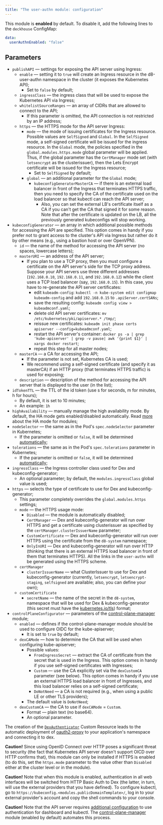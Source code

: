 ```yaml
---
title: "The user-authn module: configuration"
---
```


This module is **enabled** by default. To disable it, add the following lines to the `deckhouse` ConfigMap:

```yaml
data:
  userAuthnEnabled: "false"
```

## Parameters

* `publishAPI` — settings for exposing the API server using Ingress:
  * `enable` — setting it to `true` will create an Ingress resource in the d8-user-authn namespace in the cluster (it exposes the Kubernetes API);
    * Set to `false` by default;
  * `ingressClass` — the ingress class that will be used to expose the Kubernetes API via Ingress;
  * `whitelistSourceRanges` — an array of CIDRs that are allowed to connect to the API;
    * If this parameter is omitted, the API connection is not restricted by an IP address;
  * `https` — the HTTPS mode for the API server Ingress:
    * `mode` — the mode of issuing certificates for the Ingress resource. Possible values are `SelfSigned` and `Global`. In the `SelfSigned` mode, a self-signed certificate will be issued for the ingress resource. In the `Global` mode, the policies specified in the `global.modules.https.mode` global parameter will be applied. Thus, if the global parameter has the `CertManager` mode set (with `letsencrypt` as the clusterissuer), then the Lets Encrypt certificate will be issued for the Ingress resource;
      * Set to `SelfSigned` by default;
    * `global` — an additional parameter for the `Global` mode;
      * `kubeconfigGeneratorMasterCA` — if there is an external load balancer in front of the Ingress that terminates HTTPS traffic, then you need to specify the CA of the certificate used on the load balancer so that kubectl can reach the API server;
         * Also, you can set the external LB's certificate itself as a CA if you can't get the CA that signed it for some reason. Note that after the certificate is updated on the LB, all the previously generated kubeconfigs will stop working.
* `kubeconfigGenerator` — an array in which additional possible methods for accessing the API are specified. This option comes in handy if you prefer not to grant access to the cluster's API via Ingress but rather do it by other means (e.g., using a bastion host or over OpenVPN).
  * `id` — the name of the method for accessing the API server (no spaces, lowercase letters);
  * `masterURI` — an address of the API server;
    * If you plan to use a TCP proxy, then you must configure a certificate on the API server's side for the TCP proxy address. Suppose your API servers use three different addresses (`192.168.0.10`, `192.168.0.11`, and `192.168.0.12`) while the client uses a TCP load balancer (say, `192.168.0.15`). In this case, you have to re-generate the API server certificates:
      * edit `kubeadm-config`: `kubectl -n kube-system edit configmap kubeadm-config` and add `192.168.0.15` to `.apiServer.certSANs`;
      * save the resulting config: `kubeadm config view > kubeadmconf.yaml`;
      * delete old API server certificates: `mv /etc/kubernetes/pki/apiserver.* /tmp/`;
      * reissue new certificates: `kubeadm init phase certs apiserver --config=kubeadmconf.yaml`;
      * restart the API server's container: `docker ps -a | grep 'kube-apiserver' | grep -v pause| awk '{print $1}' | xargs docker restart`;
      * repeat this step for all master nodes;
  * `masterCA` — a CA for accessing the API;
    * If the parameter is not set, Kubernetes CA is used;
    * We recommend using a self-signed certificate (and specify it as masterCA) if an HTTP proxy (that terminates HTTPS traffic) is used for exposing;
  * `description` — description of the method for accessing the API server that is displayed to the user (in the list);
* `idTokenTTL` — the TTL of the id token (use s for seconds, m for minutes, h for hours);
  * By default, it is set to 10 minutes;
  * An example: `1h`
* `highAvailability` — manually manage the high availability mode. By default, the HA mode gets enabled/disabled automatically. Read [more](../../deckhouse-configure-global.html#parameters) about the HA mode for modules;
* `nodeSelector` — the same as in the Pod's `spec.nodeSelector` parameter in Kubernetes;
    * If the parameter is omitted or `false`, it will be determined [automatically](../../#advanced-scheduling);
* `tolerations` — the same as in the Pod's `spec.tolerations` parameter in Kubernetes;
    * If the parameter is omitted or `false`, it will be determined [automatically](../../#advanced-scheduling);
* `ingressClass` — the Ingress controller class used for Dex and kubeconfig-generator;
  * An optional parameter; by default, the `modules.ingressClass` global value is used;
* `https` — selects the type of certificate to use for Dex and kubeconfig-generator;
  * This parameter completely overrides the `global.modules.https` settings;
  * `mode` — the HTTPS usage mode:
    * `Disabled` — the module is automatically disabled;
    * `CertManager` — Dex and kubeconfig-generator will run over HTTPS and get a certificate using clusterissuer as specified by the `certManager.clusterIssuerName` parameter;
    * `CustomCertificate` — Dex and kubeconfig-generator will run over HTTPS using the certificate from the `d8-system` namespace;
    * `OnlyInURI` — Dex and kubeconfig-generator will run over HTTP (thinking that there is an external HTTPS load balancer in front of them that terminates HTTPS). All the links in the `user-authn` will be generated using the HTTPS scheme.
  * `certManager`
    * `clusterIssuerName` — what ClusterIssuer to use for Dex and kubeconfig-generator (currently, `letsencrypt`, `letsencrypt-staging`, `selfsigned` are available; also, you can define your own);
  * `customCertificate`
    * `secretName` — the name of the secret in the `d8-system`, namespace that will be used for Dex & kubeconfig-generator (this secret must have the [kubernetes.io/tls](https://kubernetes.github.io/ingress-nginx/user-guide/tls/#tls-secrets)) format;
* `controlPlaneConfigurator` — parameters of the [control-plane-manager](../../modules/040-control-plane-manager/) module;
  * `enabled` — defines if the control-plane-manager module should be used to configure OIDC for the kube-apiserver;
    * It is set to `true` by default;
  * `dexCAMode` — how to determine the CA that will be used when configuring kube-apiserver;
    * Possible values:
      * `FromIngressSecret` — extract the CA of certificate from the secret that is used in the Ingress. This option comes in handy if you use self-signed certificates with Ingresses;
      * `Custom` — use the CA explicitly set via the `dexCustomCA` parameter (see below). This option comes in handy if you use an external HTTPS load balancer in front of Ingresses, and this load balancer relies on a self-signed certificate;
      * `DoNotNeed` — a CA is not required (e.g., when using a public LE or other TLS providers);
    * The default value is `DoNotNeed`;
  * `dexCustomCA` — the CA to use if `dexCAMode` = `Custom`.
    * Format — plain text (no base64).
    * An optional parameter.

The creation of the [`DexAuthenticator`](cr.html#dexauthenticator) Custom Resource leads to the automatic deployment of [oauth2-proxy](https://github.com/pusher/oauth2_proxy) to your application's namespace and connecting it to dex.

**Caution!** Since using OpenID Connect over HTTP poses a significant threat to security (the fact that Kubernetes API server doesn't support OICD over HTTP confirms that), this module can only be installed if HTTPS is enabled (to do this, set the `https.mode` parameter to the value other than `Disabled` either at the cluster level or in the module).

**Caution!** Note that when this module is enabled, authentication in all web interfaces will be switched from HTTP Basic Auth to Dex (the latter, in turn, will use the external providers that you have defined). To configure kubectl, go to `https://kubeconfig.<modules.publicDomainTemplate>/`, log in to your external provider's account and copy the shell commands to your console.

**Caution!** Note that the API server requires [additional configuration](faq.html#configuring-kube-apiserver) to use authentication for dashboard and kubectl. The [control-plane-manager](../../modules/040-control-plane-manager/) module (enabled by default) automates this process.
